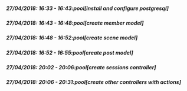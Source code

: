 
##### 27/04/2018: 16:33 - 16:43:pool[install and configure postgresql]

##### 27/04/2018: 16:43 - 16:48:pool[create member model]

##### 27/04/2018: 16:48 - 16:52:pool[create scene model]

##### 27/04/2018: 16:52 - 16:55:pool[create post model]

##### 27/04/2018: 20:02 - 20:06:pool[create sessions controller]

##### 27/04/2018: 20:06 - 20:31:pool[create other controllers with actions]

